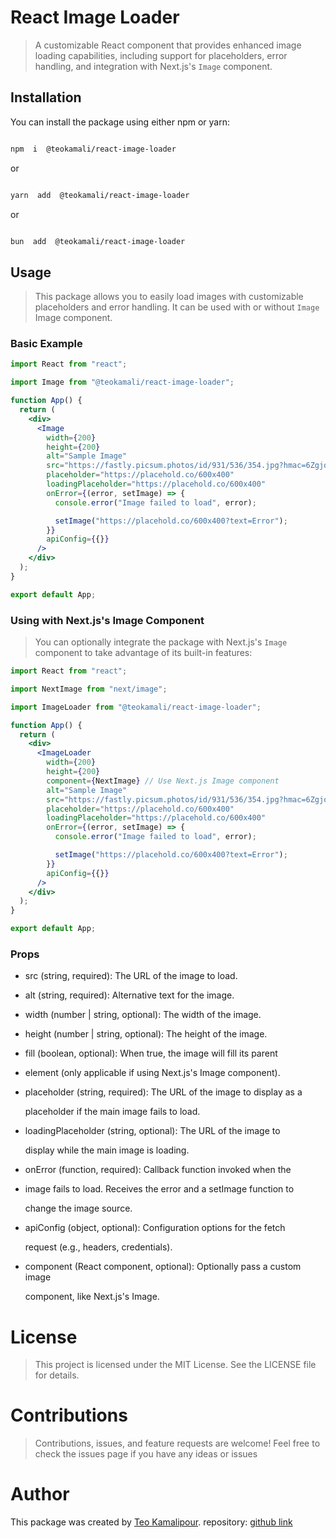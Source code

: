 # React Image Loader

> A customizable React component that provides enhanced image loading
> capabilities, including support for placeholders, error handling, and
> integration with Next.js's `Image` component.

## Installation

You can install the package using either npm or yarn:

```bash

npm  i  @teokamali/react-image-loader

```

or

```bash

yarn  add  @teokamali/react-image-loader

```

or

```bash

bun  add  @teokamali/react-image-loader

```

## Usage

> This package allows you to easily load images with customizable
> placeholders and error handling. It can be used with or without
> `Image` Image component.

### Basic Example

```jsx
import React from "react";

import Image from "@teokamali/react-image-loader";

function App() {
  return (
    <div>
      <Image
        width={200}
        height={200}
        alt="Sample Image"
        src="https://fastly.picsum.photos/id/931/536/354.jpg?hmac=6ZgjojnYbHIYY5lSWVqaya5csyza0S1_WGWntw6vsFE"
        placeholder="https://placehold.co/600x400"
        loadingPlaceholder="https://placehold.co/600x400"
        onError={(error, setImage) => {
          console.error("Image failed to load", error);

          setImage("https://placehold.co/600x400?text=Error");
        }}
        apiConfig={{}}
      />
    </div>
  );
}

export default App;
```

### Using with Next.js's Image Component

> You can optionally integrate the package with Next.js's `Image`
> component to take advantage of its built-in features:

```jsx
import React from "react";

import NextImage from "next/image";

import ImageLoader from "@teokamali/react-image-loader";

function App() {
  return (
    <div>
      <ImageLoader
        width={200}
        height={200}
        component={NextImage} // Use Next.js Image component
        alt="Sample Image"
        src="https://fastly.picsum.photos/id/931/536/354.jpg?hmac=6ZgjojnYbHIYY5lSWVqaya5csyza0S1_WGWntw6vsFE"
        placeholder="https://placehold.co/600x400"
        loadingPlaceholder="https://placehold.co/600x400"
        onError={(error, setImage) => {
          console.error("Image failed to load", error);

          setImage("https://placehold.co/600x400?text=Error");
        }}
        apiConfig={{}}
      />
    </div>
  );
}

export default App;
```

### Props

- src (string, required): The URL of the image to load.
- alt (string, required): Alternative text for the image.
- width (number | string, optional): The width of the image.
- height (number | string, optional): The height of the image.

- fill (boolean, optional): When true, the image will fill its parent
- element (only applicable if using Next.js's Image component).

- placeholder (string, required): The URL of the image to display as a

  placeholder if the main image fails to load.

- loadingPlaceholder (string, optional): The URL of the image to

  display while the main image is loading.

- onError (function, required): Callback function invoked when the

- image fails to load. Receives the error and a setImage function to

  change the image source.

- apiConfig (object, optional): Configuration options for the fetch

  request (e.g., headers, credentials).

- component (React component, optional): Optionally pass a custom image

  component, like Next.js's Image.

# License

> This project is licensed under the MIT License. See the LICENSE file
> for details.

# Contributions

> Contributions, issues, and feature requests are welcome! Feel free to
> check the issues page if you have any ideas or issues

# Author

This package was created by [Teo Kamalipour](https://github.com/teokamali).
repository: [github link](https://github.com/teokamali/react-image-loader)
